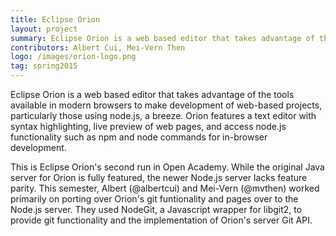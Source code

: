 ```yaml
---
title: Eclipse Orion
layout: project
summary: Eclipse Orion is a web based editor that takes advantage of the tools available in modern browsers to make development of web-based projects, particularly those using node.js, a breeze. Orion features a text editor with syntax highlighting, live preview of web pages, and access node.js functionality such as npm and node commands for in-browser development.
contributors: Albert Cui, Mei-Vern Then
logo: /images/orion-logo.png
tag: spring2015
---
```

Eclipse Orion is a web based editor that takes advantage of the tools available in modern browsers to make development of web-based projects, particularly those using node.js, a breeze. Orion features a text editor with syntax highlighting, live preview of web pages, and access node.js functionality such as npm and node commands for in-browser development.

This is Eclipse Orion's second run in Open Academy. While the original Java server for Orion is fully featured, the newer Node.js server lacks feature parity. This semester, Albert (@albertcui) and Mei-Vern (@mvthen) worked primarily on porting over Orion's git funtionality and pages over to the Node.js server. They used NodeGit, a Javascript wrapper for libgit2, to provide git functionality and the implementation of Orion's server Git API.
